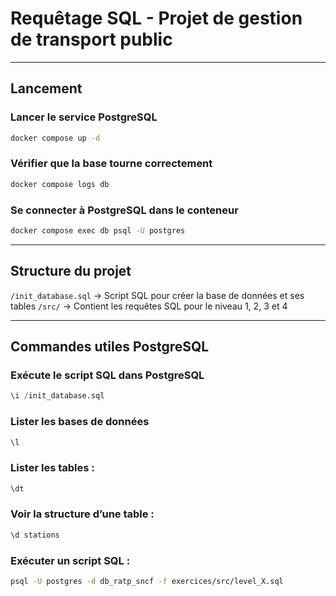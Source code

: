 # Requêtage SQL - Projet de gestion de transport public

---
## Lancement
### Lancer le service PostgreSQL
```sh
docker compose up -d
```

### Vérifier que la base tourne correctement
```sh
docker compose logs db
```

### Se connecter à PostgreSQL dans le conteneur
```sh
docker compose exec db psql -U postgres
```

---
## Structure du projet
`/init_database.sql` → Script SQL pour créer la base de données et ses tables
`/src/` → Contient les requêtes SQL pour le niveau 1, 2, 3 et 4

---
## Commandes utiles PostgreSQL
### Exécute le script SQL dans PostgreSQL
```sql
\i /init_database.sql
```

### Lister les bases de données
```sql
\l
```

### Lister les tables :
```sql
\dt
```

### Voir la structure d’une table :
```sql
\d stations
```

### Exécuter un script SQL :
```sh
psql -U postgres -d db_ratp_sncf -f exercices/src/level_X.sql
```

